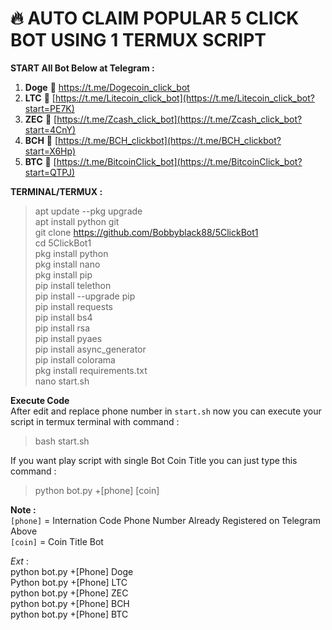 # 🔥 AUTO CLAIM POPULAR 5 CLICK BOT USING 1 TERMUX SCRIPT
 
**START All Bot Below at Telegram :**
1. **Doge** 📲 [https://t.me/Dogecoin_click_bot ](https://t.me/Dogecoin_click_bot?start=tIh2)   
2. **LTC** 📲 [https://t.me/Litecoin_click_bot](https://t.me/Litecoin_click_bot?start=PE7K)  
3. **ZEC** 📲 [https://t.me/Zcash_click_bot](https://t.me/Zcash_click_bot?start=4CnY)  
4. **BCH** 📲 [https://t.me/BCH_clickbot](https://t.me/BCH_clickbot?start=X6Hp)  
5. **BTC** 📲 [https://t.me/BitcoinClick_bot](https://t.me/BitcoinClick_bot?start=QTPJ)

**TERMINAL/TERMUX :**

> apt update --pkg upgrade  
apt install python git  
git clone https://github.com/Bobbyblack88/5ClickBot1    
cd 5ClickBot1  
pkg install python  
pkg install nano  
pkg install pip  
pip install telethon  
pip install --upgrade pip  
pip install requests  
pip install bs4  
pip install rsa  
pip install pyaes  
pip install async_generator  
pip install colorama  
pkg install requirements.txt  
nano start.sh  

**Execute Code**  
After edit and replace phone number in `start.sh` now you can execute your script in termux terminal with command :  
> bash start.sh

If you want play script with single Bot Coin Title you can just type this command :  
> python bot.py +[phone] [coin] 

**Note :**  
 `[phone]` = Internation Code Phone Number Already Registered on Telegram Above  
 `[coin]` = Coin Title Bot  
 
_Ext_ :  
python bot.py +[Phone] Doge  
Python bot.py +[Phone] LTC  
python bot.py +[Phone] ZEC  
python bot.py +[Phone] BCH  
python bot.py +[Phone] BTC  
